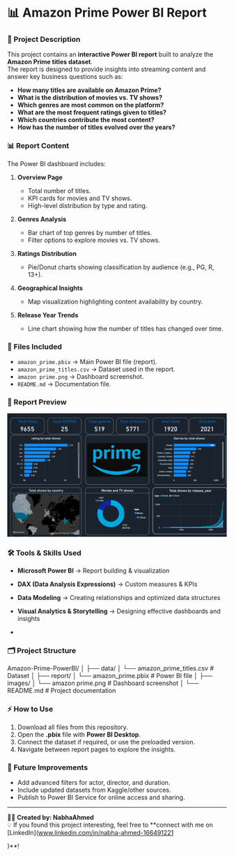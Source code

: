 # 📊 Amazon Prime Power BI Report

### 📌 Project Description
This project contains an **interactive Power BI report** built to analyze the **Amazon Prime titles dataset**.  
The report is designed to provide insights into streaming content and answer key business questions such as:

- **How many titles are available on Amazon Prime?**
- **What is the distribution of movies vs. TV shows?**
- **Which genres are most common on the platform?**
- **What are the most frequent ratings given to titles?**
- **Which countries contribute the most content?**
- **How has the number of titles evolved over the years?**

### 📊 Report Content
The Power BI dashboard includes:
1. **Overview Page**  
   - Total number of titles.  
   - KPI cards for movies and TV shows.  
   - High-level distribution by type and rating.  

2. **Genres Analysis**  
   - Bar chart of top genres by number of titles.  
   - Filter options to explore movies vs. TV shows.  

3. **Ratings Distribution**  
   - Pie/Donut charts showing classification by audience (e.g., PG, R, 13+).  

4. **Geographical Insights**  
   - Map visualization highlighting content availability by country.  

5. **Release Year Trends**  
   - Line chart showing how the number of titles has changed over time.  

### 📂 Files Included
- `amazon_prime.pbix` → Main Power BI file (report).  
- `amazon_prime_titles.csv` → Dataset used in the report.  
- `amazon prime.png` → Dashboard screenshot.  
- `README.md` → Documentation file.  

### 📸 Report Preview
![Amazon Prime Dashboard](amazon%20prime.png)

### 🛠 Tools & Skills Used
- **Microsoft Power BI** → Report building & visualization  
- **DAX (Data Analysis Expressions)** → Custom measures & KPIs  
- **Data Modeling** → Creating relationships and optimized data structures  
- **Visual Analytics & Storytelling** → Designing effective dashboards and insights

- 
### 🗂 Project Structure
Amazon-Prime-PowerBI/
│
├── data/
│ └── amazon_prime_titles.csv # Dataset
│
├── report/
│ └── amazon_prime.pbix # Power BI file
│
├── images/
│ └── amazon prime.png # Dashboard screenshot
│
└── README.md # Project documentation

### ⚡ How to Use
1. Download all files from this repository.  
2. Open the **.pbix** file with **Power BI Desktop**.  
3. Connect the dataset if required, or use the preloaded version.  
4. Navigate between report pages to explore the insights.  

### 🚀 Future Improvements
- Add advanced filters for actor, director, and duration.  
- Include updated datasets from Kaggle/other sources.  
- Publish to Power BI Service for online access and sharing.  

---
👩‍💻 **Created by: NabhaAhmed**  
💡 If you found this project interesting, feel free to **connect with me on [LinkedIn](www.linkedin.com/in/nabha-ahmed-166491221

)**!
